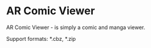 # AR Comic Viewer

AR Comic Viewer - is simply a comic and manga viewer.

Support formats: *.cbz, *.zip
